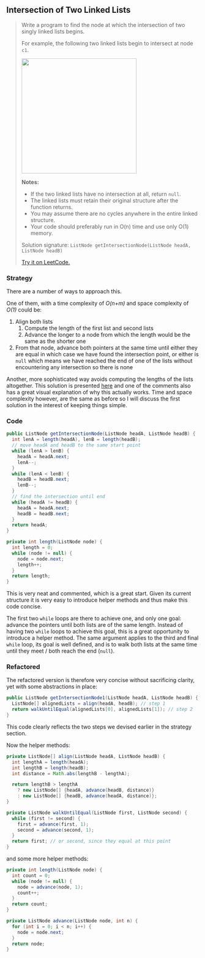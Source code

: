 ## Intersection of Two Linked Lists

> Write a program to find the node at which the intersection of two singly linked lists begins.
>
> For example, the following two linked lists begin to intersect at node `c1`.
>
> <img src="https://assets.leetcode.com/uploads/2018/12/13/160_statement.png" width="300">
>
> **Notes:**
>
> - If the two linked lists have no intersection at all, return `null`.
> - The linked lists must retain their original structure after the function returns.
> - You may assume there are no cycles anywhere in the entire linked structure.
> - Your code should preferably run in O(n) time and use only O(1) memory.
>
> Solution signature: `ListNode getIntersectionNode(ListNode headA, ListNode headB)`
>
> [Try it on LeetCode.](https://leetcode.com/problems/intersection-of-two-linked-lists/)



### Strategy

There are a number of ways to approach this.

One of them, with a time complexity of *O(n+m)* and space complexity of *O(1)* could be:

1. Align both lists
   1. Compute the length of the first list and second lists
   2. Advance the longer to a node from which the length would be the same as the shorter one
2. From that node, advance both pointers at the same time until either they are equal in which case we have found the intersection point, or either is `null` which means we have reached the end of one of the lists without encountering any intersection so there is none

Another, more sophisticated way avoids computing the lengths of the lists altogether. This solution is presented [here](https://leetcode.com/problems/intersection-of-two-linked-lists/discuss/49785/Java-solution-without-knowing-the-difference-in-len!) and one of the comments also has a great visual explanation of why this actually works. Time and space complexity however, are the same as before so I will discuss the first solution in the interest of keeping things simple.

### Code

```java
public ListNode getIntersectionNode(ListNode headA, ListNode headB) {
  int lenA = length(headA), lenB = length(headB);
  // move headA and headB to the same start point
  while (lenA > lenB) {
    headA = headA.next;
    lenA--;
  }
  while (lenA < lenB) {
    headB = headB.next;
    lenB--;
  }
  // find the intersection until end
  while (headA != headB) {
    headA = headA.next;
    headB = headB.next;
  }
  return headA;
}

private int length(ListNode node) {
  int length = 0;
  while (node != null) {
    node = node.next;
    length++;
  }
  return length;
}
```

This is very neat and commented, which is a great start. Given its current structure it is very easy to introduce helper methods and thus make this code concise.

The first two `while` loops are there to achieve one, and only one goal: advance the pointers until both lists are of the same length. Instead of having two `while` loops to achieve this goal, this is a great opportunity to introduce a helper method. The same argument applies to the third and final `while` loop, its goal is well defined, and is to walk both lists at the same time until they meet / both reach the end (`null`).



### Refactored

The refactored version is therefore very concise without sacrificing clarity, yet with some abstractions in place:

```java
public ListNode getIntersectionNode1(ListNode headA, ListNode headB) {
  ListNode[] alignedLists = align(headA, headB); // step 1
  return walkUntilEqual(alignedLists[0], alignedLists[1]); // step 2
}
```

This code clearly reflects the two steps we devised earlier in the strategy section.

Now the helper methods:

```java
private ListNode[] align(ListNode headA, ListNode headB) {
  int lengthA = length(headA);
  int lengthB = length(headB);
  int distance = Math.abs(lengthB - lengthA);

  return lengthB > lengthA
    ? new ListNode[] {headA, advance(headB, distance)}
    : new ListNode[] {headB, advance(headA, distance)};
}
```

```java
private ListNode walkUntilEqual(ListNode first, ListNode second) {
  while (first != second) {
    first = advance(first, 1);
    second = advance(second, 1);
  }
  return first; // or second, since they equal at this point
}
```

and some more helper methods:

```java
private int length(ListNode node) {
  int count = 0;
  while (node != null) {
    node = advance(node, 1);
    count++;
  }
  return count;
}
```

```java
private ListNode advance(ListNode node, int n) {
  for (int i = 0; i < n; i++) {
    node = node.next;
  }
  return node;
}
```



